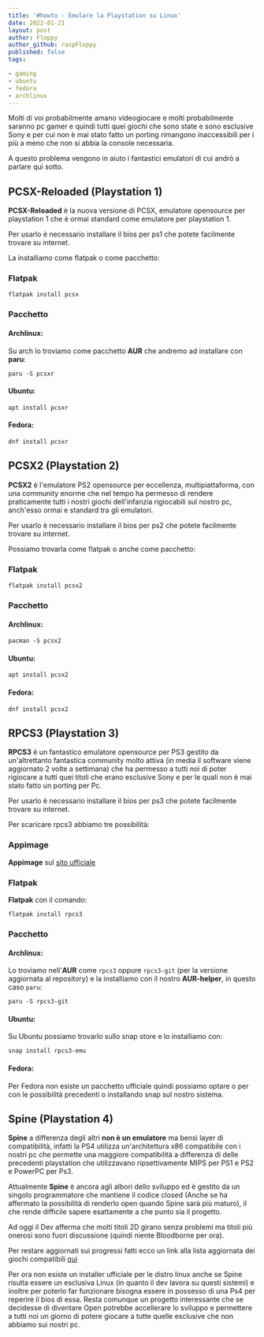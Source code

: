```yaml
---
title: '#howto - Emulare la Playstation su Linux' 
date: 2022-01-21 
layout: post 
author: Floppy	
author_github: raspFloppy
published: false
tags: 

- gaming
- ubuntu
- fedora
- archlinux
---
```


Molti di voi probabilmente amano videogiocare e molti probabilmente saranno pc gamer e quindi tutti quei giochi che sono state e sono esclusive Sony e per cui non è mai stato fatto un porting rimangono inaccessibili per i più a meno che non si abbia la console necessaria.

A questo problema vengono in aiuto i fantastici emulatori di cui andrò a parlare qui sotto.



## PCSX-Reloaded (Playstation 1)
**PCSX-Reloaded** è la nuova versione di PCSX, emulatore opensource per playstation 1 che è ormai standard come emulatore per playstation 1.

Per usarlo è necessario installare il bios per ps1 che potete facilmente trovare su internet.


La installiamo come flatpak o come pacchetto:
### Flatpak 
```
flatpak install pcsx
```

### Pacchetto
#### Archlinux:
Su arch lo troviamo come pacchetto **AUR** che andremo ad installare con **paru**:
 ```
paru -S pcsxr
```
#### Ubuntu:
```
apt install pcsxr
```
#### Fedora:
```
dnf install pcsxr
```


## PCSX2 (Playstation 2)
**PCSX2** è l'emulatore PS2 opensource per eccellenza, multipiattaforma, con una community enorme che nel tempo ha permesso di rendere praticamente tutti i nostri giochi dell'infanzia rigiocabili sul nostro pc, anch'esso ormai e standard tra gli emulatori.

Per usarlo è necessario installare il bios per ps2 che potete facilmente trovare su internet.

Possiamo trovarla come flatpak o anche come pacchetto:
### Flatpak 
```
flatpak install pcsx2
```

### Pacchetto
#### Archlinux:
```
pacman -S pcsx2
```
#### Ubuntu:
```
apt install pcsx2
```
#### Fedora:
```
dnf install pcsx2
```


## RPCS3 (Playstation 3)
**RPCS3** è un fantastico emulatore  opensource per PS3 gestito da un'altrettanto fantastica community molto attiva (in media il software viene aggiornato 2 volte a settimana) che ha permesso a tutti noi di poter rigiocare a tutti quei titoli che erano esclusive Sony e per le quali non è mai stato fatto un porting per Pc.

Per usarlo è necessario installare il bios per ps3 che potete facilmente trovare su internet.

Per scaricare rpcs3 abbiamo tre possibilità:
### Appimage
**Appimage** sul [sito ufficiale](https://rpcs3.net/download)

### Flatpak
**Flatpak** con il comando:
```
flatpak install rpcs3
```

### Pacchetto

#### Archlinux:
Lo troviamo nell'**AUR** come `rpcs3` oppure `rpcs3-git` (per la versione aggiornata al repository) e la installiamo con il nostro **AUR-helper**, in questo caso `paru`:
```
paru -S rpcs3-git
```

#### Ubuntu:
Su Ubuntu possiamo trovarlo sullo snap store e lo installiamo con:
```
snap install rpcs3-emu
```

#### Fedora:
Per Fedora non esiste un pacchetto ufficiale quindi possiamo optare o per con le possibilità precedenti o installando snap sul nostro sistema.



## Spine (Playstation 4)
**Spine** a differenza degli altri **non è un emulatore** ma bensì layer di compatibilità, infatti la PS4 utilizza un'architettura x86 compatibile con i nostri pc che permette una maggiore compatibilità a differenza di delle precedenti playstation che utilizzavano ripsettivamente MIPS per PS1 e PS2 e PowerPC per Ps3. 

Attualmente **Spine** è ancora agli albori dello sviluppo ed è gestito da un singolo programmatore che mantiene il codice closed (Anche se ha affermato la possibilità di renderlo open quando Spine sarà più maturo), il che rende difficile sapere esattamente a che punto sia il progetto.

Ad oggi il Dev afferma che molti titoli 2D girano senza problemi ma titoli più onerosi sono fuori discussione (quindi niente Bloodborne per ora).


Per restare aggiornati sui progressi fatti ecco un link alla lista aggiornata dei giochi compatibili [qui](https://docs.google.com/spreadsheets/d/1vebgZawcNhdZnGPaSuWrC6wo9OpR1miz/edit#gid=438411959)


Per ora non esiste un installer ufficiale per le distro linux anche se Spine risulta essere un esclusiva Linux (in quanto il dev lavora su questi sistemi) e inoltre per poterlo far funzionare bisogna essere in possesso di una Ps4 per reperire il bios di essa.
Resta comunque un progetto interessante che se decidesse di diventare Open potrebbe accellerare lo sviluppo e permettere a tutti noi un giorno di potere giocare a tutte quelle esclusive che non abbiamo sui nostri pc.
